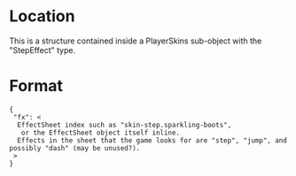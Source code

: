 # Location

This is a structure contained inside a PlayerSkins sub-object with the "StepEffect" type.

# Format

```
{
 "fx": <
  EffectSheet index such as "skin-step.sparkling-boots",
   or the EffectSheet object itself inline.
  Effects in the sheet that the game looks for are "step", "jump", and possibly "dash" (may be unused?).
 >
}
```

